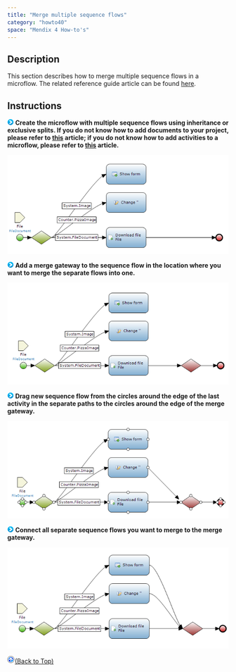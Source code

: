 ```yaml
---
title: "Merge multiple sequence flows"
category: "howto40"
space: "Mendix 4 How-to's"
---
```

## Description

This section describes how to merge multiple sequence flows in a microflow. The related reference guide article can be found [here](https://world.mendix.com/pages/releaseview.action?pageId=10420539).

## Instructions

![](attachments/819203/917932.png) **Create the microflow with multiple sequence flows using inheritance or exclusive splits. If you do not know how to add documents to your project, please refer to [this](https://world.mendix.com/display/howto25/Add+documents+to+a+module) article; if you do not know how to add activities to a microflow, please refer to [this](https://world.mendix.com/display/howto25/Add+an+activity+to+a+microflow) article.**

![](attachments/2621614/2752840.png)

![](attachments/819203/917932.png) **Add a merge gateway to the sequence flow in the location where you want to merge the separate flows into one.**

![](attachments/2621614/2752839.png)

![](attachments/819203/917932.png) **Drag new sequence flow from the circles around the edge of the last activity in the separate paths to the circles around the edge of the merge gateway.**

![](attachments/2621614/2752842.png)

![](attachments/819203/917932.png) **Connect all separate sequence flows you want to merge to the merge gateway.**

![](attachments/2621614/2752845.png)

[![](attachments/819203/917564.png)](Merge+multiple+sequence+flows)[(Back to Top)](Merge+multiple+sequence+flows)